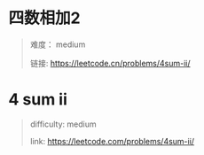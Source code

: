 # 四数相加2

> 难度： medium
>
> 链接: https://leetcode.cn/problems/4sum-ii/

# 4 sum ii

> difficulty: medium
>
> link: https://leetcode.com/problems/4sum-ii/

